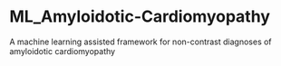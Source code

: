 # ML_Amyloidotic-Cardiomyopathy
A machine learning assisted framework for non-contrast diagnoses of amyloidotic cardiomyopathy
